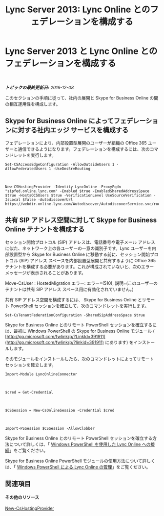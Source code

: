 ﻿---
title: 'Lync Server 2013: Lync Online とのフェデレーションを構成する'
TOCTitle: Lync Online とのフェデレーションを構成する
ms:assetid: a10bd1d5-c003-46db-9f57-7d55d3fa08da
ms:mtpsurl: https://technet.microsoft.com/ja-jp/library/JJ205126(v=OCS.15)
ms:contentKeyID: 48273027
ms.date: 06/02/2017
mtps_version: v=OCS.15
ms.translationtype: HT
---

# Lync Server 2013 と Lync Online とのフェデレーションを構成する

 

_**トピックの最終更新日:** 2016-12-08_

このセクションの手順に従って、社内の展開と Skype for Business Online の間の相互運用性を構成します。

## Skype for Business Online によってフェデレーションに対する社内エッジ サービスを構成する

フェデレーションにより、内部設置型展開のユーザーが組織の Office 365 ユーザーと通信できるようになります。フェデレーションを構成するには、次のコマンドレットを実行します。

    Set-CSAccessEdgeConfiguration -AllowOutsideUsers 1 -AllowFederatedUsers 1 -UseDnsSrvRouting

   &nbsp;

    New-CSHostingProvider -Identity LyncOnline -ProxyFqdn "sipfed.online.lync.com" -Enabled $true -EnabledSharedAddressSpace $true -HostsOCSUsers $true -VerificationLevel UseSourceVerification -IsLocal $false -AutodiscoverUrl https://webdir.online.lync.com/Autodiscover/AutodiscoverService.svc/root

## 共有 SIP アドレス空間に対して Skype for Business Online テナントを構成する

セッション開始プロトコル (SIP) アドレスは、電話番号や電子メール アドレスに似た、ネットワーク上の各ユーザーの一意の識別子です。Lync ユーザーを内部設置型から Skype for Business Online に移動する前に、セッション開始プロトコル (SIP) アドレス スペースを内部設置型展開と共有するように Office 365 テナントを構成する必要があります。これが構成されていないと、次のエラー メッセージが表示されることがあります。

Move-CsUser : HostedMigration エラー: エラー=(510), 説明=(このユーザーのテナントは共有 SIP アドレス スペース用に有効化されていません。)

共有 SIP アドレス空間を構成するには、 Skype for Business Online とリモート PowerShell セッションを確立して、次のコマンドレットを実行します。

    Set-CsTenantFederationConfiguration -SharedSipAddressSpace $true

Skype for Business Online とのリモート PowerShell セッションを確立するには、最初に Windows PowerShell の Skype for Business Online モジュール ( [http://go.microsoft.com/fwlink/p/?LinkId=391911](http://go.microsoft.com/fwlink/p/?linkid=391911) にあります) をインストールします。

そのモジュールをインストールしたら、次のコマンドレットによってリモート セッションを確立します。

    Import-Module LyncOnlineConnector

   &nbsp;

    $cred = Get-Credential

   &nbsp;

    $CSSession = New-CsOnlineSession -Credential $cred

   &nbsp;

    Import-PSSession $CSSession -AllowClobber

Skype for Business Online とのリモート PowerShell セッションを確立する方法について詳しくは、「 [Windows PowerShell を使用した Lync Online への接続](connecting-to-skype-for-business-online-by-using-windows-powershell.md)」をご覧ください。

Skype for Business Online PowerShell モジュールの使用方法について詳しくは、「 [Windows PowerShell による Lync Online の管理](skype-for-business-online-using-windows-powershell-to-manage-your-tenant.md)」をご覧ください。

## 関連項目

#### その他のリソース

[New-CsHostingProvider](new-cshostingprovider.md)

